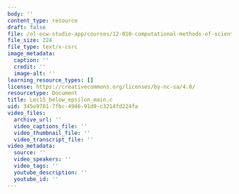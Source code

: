 ```yaml
---
body: ''
content_type: resource
draft: false
file: /ol-ocw-studio-app/courses/12-010-computational-methods-of-scientific-programming-fall-2024/lec15_below_epsilon_main.c
file_size: 224
file_type: text/x-csrc
image_metadata:
  caption: ''
  credit: ''
  image-alt: ''
learning_resource_types: []
license: https://creativecommons.org/licenses/by-nc-sa/4.0/
resourcetype: Document
title: Lec15_below_epsilon_main.c
uid: 345e9781-7fbc-4946-91d9-c3214fd224fa
video_files:
  archive_url: ''
  video_captions_file: ''
  video_thumbnail_file: ''
  video_transcript_file: ''
video_metadata:
  source: ''
  video_speakers: ''
  video_tags: ''
  youtube_description: ''
  youtube_id: ''
---
```


